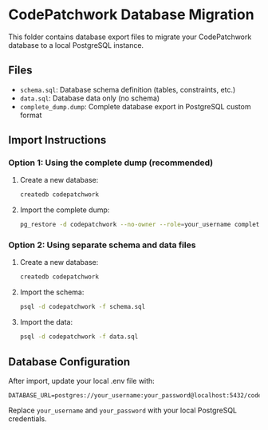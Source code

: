 # CodePatchwork Database Migration

This folder contains database export files to migrate your CodePatchwork database to a local PostgreSQL instance.

## Files

- `schema.sql`: Database schema definition (tables, constraints, etc.)
- `data.sql`: Database data only (no schema)
- `complete_dump.dump`: Complete database export in PostgreSQL custom format

## Import Instructions

### Option 1: Using the complete dump (recommended)

1. Create a new database:
   ```bash
   createdb codepatchwork
   ```

2. Import the complete dump:
   ```bash
   pg_restore -d codepatchwork --no-owner --role=your_username complete_dump.dump
   ```

### Option 2: Using separate schema and data files

1. Create a new database:
   ```bash
   createdb codepatchwork
   ```

2. Import the schema:
   ```bash
   psql -d codepatchwork -f schema.sql
   ```

3. Import the data:
   ```bash
   psql -d codepatchwork -f data.sql
   ```

## Database Configuration

After import, update your local .env file with:

```
DATABASE_URL=postgres://your_username:your_password@localhost:5432/codepatchwork
```

Replace `your_username` and `your_password` with your local PostgreSQL credentials.
